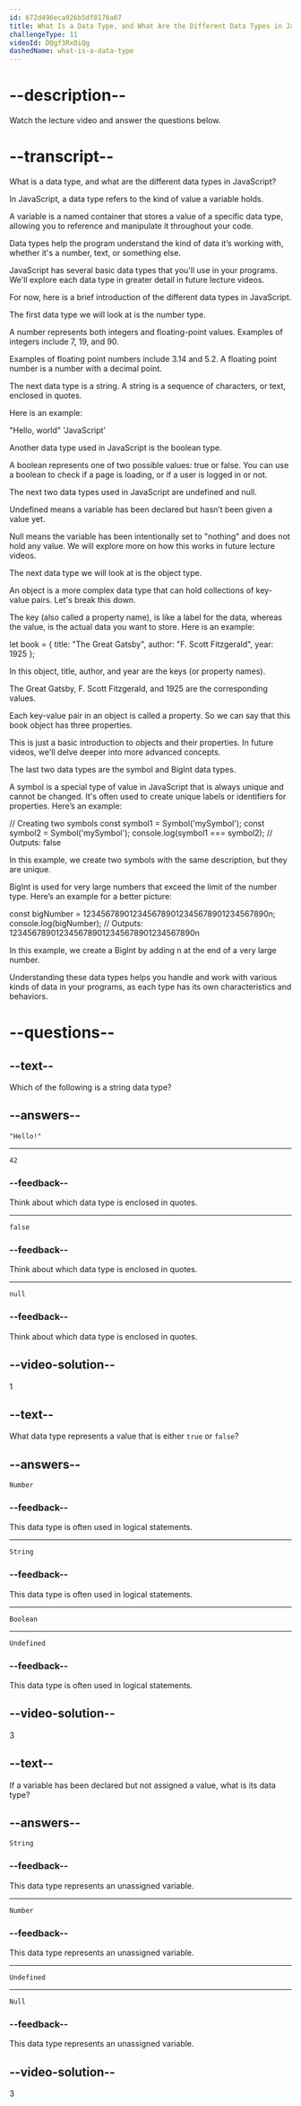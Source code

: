 ```yaml
---
id: 672d496eca926b5df8176a67
title: What Is a Data Type, and What Are the Different Data Types in JavaScript?
challengeType: 11
videoId: DQgf3RxOiQg
dashedName: what-is-a-data-type
---
```


# --description--

Watch the lecture video and answer the questions below.

# --transcript--

What is a data type, and what are the different data types in JavaScript?

In JavaScript, a data type refers to the kind of value a variable holds.

A variable is a named container that stores a value of a specific data type, allowing you to reference and manipulate it throughout your code.

Data types help the program understand the kind of data it’s working with, whether it's a number, text, or something else.

JavaScript has several basic data types that you'll use in your programs. We'll explore each data type in greater detail in future lecture videos.

For now, here is a brief introduction of the different data types in JavaScript.

The first data type we will look at is the number type. 

A number represents both integers and floating-point values. Examples of integers include 7, 19, and 90. 

Examples of floating point numbers include 3.14 and 5.2. A floating point number is a number with a decimal point.

The next data type is a string. A string is a sequence of characters, or text, enclosed in quotes.

Here is an example:

"Hello, world"
'JavaScript'

Another data type used in JavaScript is the boolean type.

A boolean represents one of two possible values: true or false. You can use a boolean to check if a page is loading, or if a user is logged in or not. 

The next two data types used in JavaScript are undefined and null.

Undefined means a variable has been declared but hasn’t been given a value yet.

Null means the variable has been intentionally set to "nothing" and does not hold any value. We will explore more on how this works in future lecture videos. 

The next data type we will look at is the object type. 

An object is a more complex data type that can hold collections of key-value pairs. Let's break this down.

The key (also called a property name), is like a label for the data, whereas the value, is the actual data you want to store. Here is an example:

let book = {
  title: "The Great Gatsby",
  author: "F. Scott Fitzgerald",
  year: 1925
};

In this object, title, author, and year are the keys (or property names).

The Great Gatsby, F. Scott Fitzgerald, and 1925 are the corresponding values. 

Each key-value pair in an object is called a property. So we can say that this book object has three properties.

This is just a basic introduction to objects and their properties. In future videos, we'll delve deeper into more advanced concepts.

The last two data types are the symbol and BigInt data types.

A symbol is a special type of value in JavaScript that is always unique and cannot be changed. It's often used to create unique labels or identifiers for properties. Here’s an example:

// Creating two symbols
const symbol1 = Symbol('mySymbol');
const symbol2 = Symbol('mySymbol');
console.log(symbol1 === symbol2); // Outputs: false

In this example, we create two symbols with the same description, but they are unique.

BigInt is used for very large numbers that exceed the limit of the number type. Here’s an example for a better picture:

const bigNumber = 1234567890123456789012345678901234567890n;
console.log(bigNumber); 
// Outputs: 1234567890123456789012345678901234567890n

In this example, we create a BigInt by adding n at the end of a very large number.

Understanding these data types helps you handle and work with various kinds of data in your programs, as each type has its own characteristics and behaviors.

# --questions--

## --text--

Which of the following is a string data type?

## --answers--

`"Hello!"`

---

`42`

### --feedback--

Think about which data type is enclosed in quotes.

---

`false`

### --feedback--

Think about which data type is enclosed in quotes.

---

`null`

### --feedback--

Think about which data type is enclosed in quotes.

## --video-solution--

1

## --text--

What data type represents a value that is either `true` or `false`?

## --answers--

`Number`

### --feedback--

This data type is often used in logical statements.

---

`String`

### --feedback--

This data type is often used in logical statements.

---

`Boolean`

---

`Undefined`

### --feedback--

This data type is often used in logical statements.

## --video-solution--

3

## --text--

If a variable has been declared but not assigned a value, what is its data type?

## --answers--

`String`

### --feedback--

This data type represents an unassigned variable.

---

`Number`

### --feedback--

This data type represents an unassigned variable.

---

`Undefined`

---

`Null`

### --feedback--

This data type represents an unassigned variable.

## --video-solution--

3
